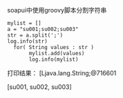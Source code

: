 soapui中使用groovy脚本分割字符串
```
mylist = []
a = "su001;su002;su003"
str = a.split(';')
log.info(str)
  for( String values : str )
       mylist.add(values)
       log.info(mylist)
```

打印结果：
[Ljava.lang.String;@716601

[su001, su002, su003]

